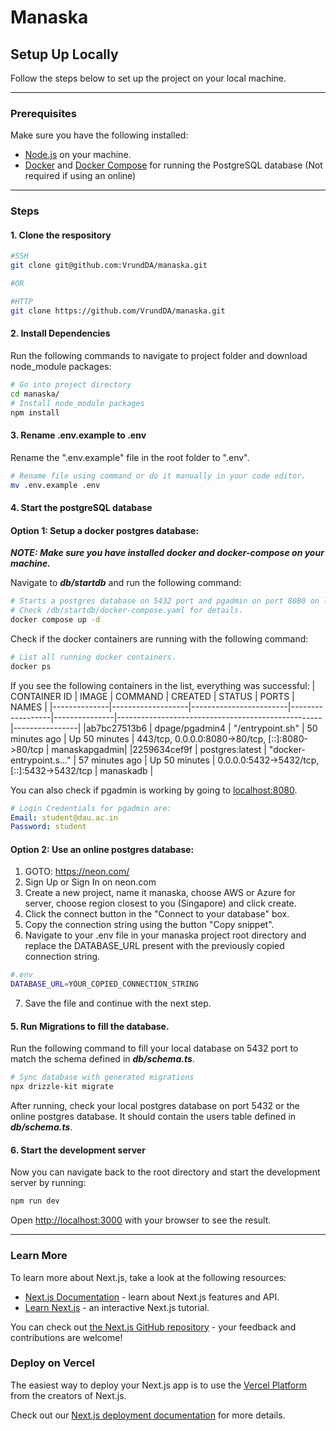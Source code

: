 # Manaska


## Setup Up Locally


Follow the steps below to set up the project on your local machine.

---

### Prerequisites

Make sure you have the following installed:

- [Node.js](https://nodejs.org/) on your machine.
- [Docker](https://www.docker.com/get-started) and [Docker Compose](https://docs.docker.com/compose/install/) for running the PostgreSQL database (Not required if using an online)

---

### Steps

#### 1. Clone the respository
```bash
#SSH
git clone git@github.com:VrundDA/manaska.git

#OR

#HTTP   
git clone https://github.com/VrundDA/manaska.git
```

#### 2. Install Dependencies
Run the following commands to navigate to project folder and download node_module packages:
```bash
# Go into project directory
cd manaska/
# Install node_module packages
npm install
```

#### 3. Rename .env.example to .env
Rename the ".env.example" file in the root folder to ".env".
```bash 
# Rename file using command or do it manually in your code editor.
mv .env.example .env
```

#### 4. Start the postgreSQL database

#### Option 1: Setup a docker postgres database:

***NOTE: Make sure you have installed **docker** and **docker-compose** on your machine.***

Navigate to ***db/startdb*** and run the following command:
```bash
# Starts a postgres database on 5432 port and pgadmin on port 8080 on localhost.
# Check /db/startdb/docker-compose.yaml for details.
docker compose up -d
```

Check if the docker containers are running with the following command:
```bash
# List all running docker containers.
docker ps
```
If you see the following containers in the list, everything was successful:
| CONTAINER ID |      IMAGE        |     COMMAND            |        CREATED   |    STATUS     |         PORTS                                     |    NAMES       |
|--------------|-------------------|------------------------|------------------|---------------|---------------------------------------------------|----------------|
|ab7bc27513b6  |  dpage/pgadmin4   | "/entrypoint.sh"       |  50 minutes ago  | Up 50 minutes |  443/tcp, 0.0.0.0:8080->80/tcp, [::]:8080->80/tcp |  manaskapgadmin|
|2259634cef9f  |  postgres:latest  | "docker-entrypoint.s…" |  57 minutes ago  | Up 50 minutes | 0.0.0.0:5432->5432/tcp, [::]:5432->5432/tcp       |  manaskadb     |

You can also check if pgadmin is working by going to [localhost:8080](localhost:8080).

```yml
# Login Credentials for pgadmin are:
Email: student@dau.ac.in
Password: student
```

#### Option 2: Use an online postgres database:
1) GOTO: https://neon.com/
2) Sign Up or Sign In on neon.com
3) Create a new project, name it manaska, choose AWS or Azure for server, choose region closest to you (Singapore) and click create.
4) Click the connect button in the "Connect to your database" box.
5) Copy the connection string using the button "Copy snippet".
6) Navigate to your .env file in your manaska project root directory and replace the DATABASE_URL present with the previously copied connection string.
```bash
#.env
DATABASE_URL=YOUR_COPIED_CONNECTION_STRING
```
7) Save the file and continue with the next step.


#### 5. Run Migrations to fill the database.
Run the following command to fill your local database on 5432 port to match the schema defined in ***db/schema.ts***.
```bash
# Sync database with generated migrations
npx drizzle-kit migrate
```
After running, check your local postgres database on port 5432 or the online postgres database. It should contain the users table defined in ***db/schema.ts***.

#### 6. Start the development server

Now you can navigate back to the root directory and start the development server by running:
```bash
npm run dev
```

Open [http://localhost:3000](http://localhost:3000) with your browser to see the result.

___


### Learn More

To learn more about Next.js, take a look at the following resources:

- [Next.js Documentation](https://nextjs.org/docs) - learn about Next.js features and API.
- [Learn Next.js](https://nextjs.org/learn) - an interactive Next.js tutorial.

You can check out [the Next.js GitHub repository](https://github.com/vercel/next.js) - your feedback and contributions are welcome!

### Deploy on Vercel

The easiest way to deploy your Next.js app is to use the [Vercel Platform](https://vercel.com/new?utm_medium=default-template&filter=next.js&utm_source=create-next-app&utm_campaign=create-next-app-readme) from the creators of Next.js.

Check out our [Next.js deployment documentation](https://nextjs.org/docs/app/building-your-application/deploying) for more details.
